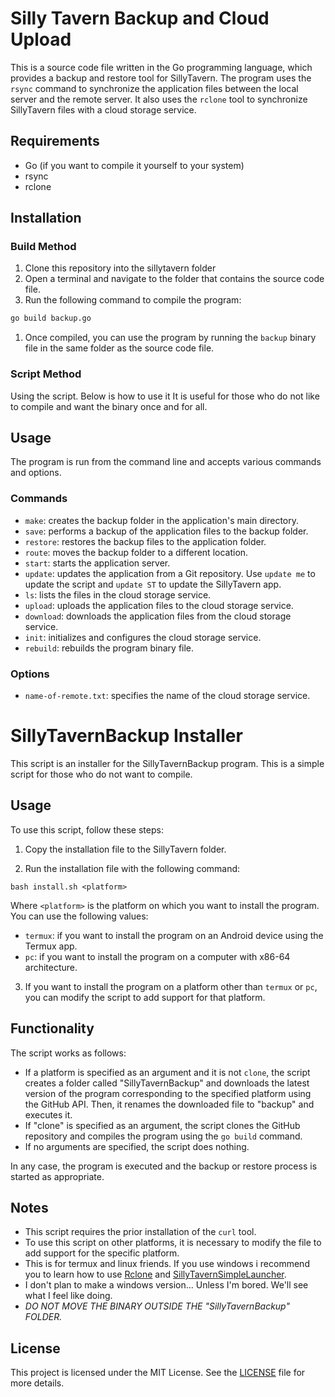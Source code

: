 # Silly Tavern Backup and Cloud Upload

This is a source code file written in the Go programming language, which provides a backup and restore tool for SillyTavern. The program uses the `rsync` command to synchronize the application files between the local server and the remote server. It also uses the `rclone` tool to synchronize SillyTavern files with a cloud storage service.
## Requirements

- Go (if you want to compile it yourself to your system)
- rsync
- rclone

## Installation
### Build Method
1. Clone this repository into the sillytavern folder
2. Open a terminal and navigate to the folder that contains the source code file.
3. Run the following command to compile the program:

```bash
go build backup.go
```
1. Once compiled, you can use the program by running the `backup` binary file in the same folder as the source code file.
### Script Method
Using the script. Below is how to use it
It is useful for those who do not like to compile and want the binary once and for all.
## Usage

The program is run from the command line and accepts various commands and options.

### Commands

- `make`: creates the backup folder in the application's main directory.
- `save`: performs a backup of the application files to the backup folder.
- `restore`: restores the backup files to the application folder.
- `route`: moves the backup folder to a different location.
- `start`: starts the application server.
- `update`: updates the application from a Git repository. Use `update me` to update the script and `update ST` to update the SillyTavern app.
- `ls`: lists the files in the cloud storage service.
- `upload`: uploads the application files to the cloud storage service.
- `download`: downloads the application files from the cloud storage service.
- `init`: initializes and configures the cloud storage service.
- `rebuild`: rebuilds the program binary file.

### Options
- `name-of-remote.txt`: specifies the name of the cloud storage service.


# SillyTavernBackup Installer

This script is an installer for the SillyTavernBackup program. This is a simple script for those who do not want to compile.
## Usage

To use this script, follow these steps:

1. Copy the installation file to the SillyTavern folder.

2. Run the installation file with the following command:

```
bash install.sh <platform>
```

Where `<platform>` is the platform on which you want to install the program. You can use the following values:

- `termux`: if you want to install the program on an Android device using the Termux app.
- `pc`: if you want to install the program on a computer with x86-64 architecture.

3. If you want to install the program on a platform other than `termux` or `pc`, you can modify the script to add support for that platform.

## Functionality

The script works as follows:

- If a platform is specified as an argument and it is not `clone`, the script creates a folder called "SillyTavernBackup" and downloads the latest version of the program corresponding to the specified platform using the GitHub API. Then, it renames the downloaded file to "backup" and executes it.
- If "clone" is specified as an argument, the script clones the GitHub repository and compiles the program using the `go build` command.
- If no arguments are specified, the script does nothing.

In any case, the program is executed and the backup or restore process is started as appropriate.

## Notes

- This script requires the prior installation of the `curl` tool.
- To use this script on other platforms, it is necessary to modify the file to add support for the specific platform.
- This is for termux and linux friends. If you use windows i recommend you to learn how to use [Rclone](https://rclone.org/) and [SillyTavernSimpleLauncher](https://github.com/BlueprintCoding/SillyTavernSimpleLauncher).
- I don't plan to make a windows version... Unless I'm bored. We'll see what I feel like doing.
- *DO NOT MOVE THE BINARY OUTSIDE THE "SillyTavernBackup" FOLDER.*
## License

This project is licensed under the MIT License. See the [LICENSE](LICENSE) file for more details.
